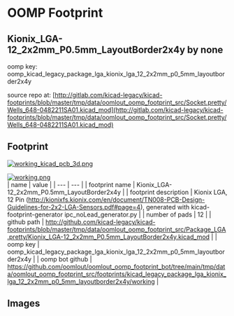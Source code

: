 # OOMP Footprint  
## Kionix_LGA-12_2x2mm_P0.5mm_LayoutBorder2x4y  by none  
  
oomp key: oomp_kicad_legacy_package_lga_kionix_lga_12_2x2mm_p0_5mm_layoutborder2x4y  
  
source repo at: [http://gitlab.com/kicad-legacy/kicad-footprints/blob/master/tmp/data/oomlout_oomp_footprint_src/Socket.pretty/Wells_648-0482211SA01.kicad_mod](http://gitlab.com/kicad-legacy/kicad-footprints/blob/master/tmp/data/oomlout_oomp_footprint_src/Socket.pretty/Wells_648-0482211SA01.kicad_mod)  
## Footprint  
  
[![working_kicad_pcb_3d.png](working_kicad_pcb_3d_600.png)](working_kicad_pcb_3d.png)  
  
[![working.png](working_600.png)](working.png)  
| name | value | 
| --- | --- | 
| footprint name | Kionix_LGA-12_2x2mm_P0.5mm_LayoutBorder2x4y | 
| footprint description | Kionix  LGA, 12 Pin (http://kionixfs.kionix.com/en/document/TN008-PCB-Design-Guidelines-for-2x2-LGA-Sensors.pdf#page=4), generated with kicad-footprint-generator ipc_noLead_generator.py | 
| number of pads | 12 | 
| github path | http://github.com/kicad-legacy/kicad-footprints/blob/master/tmp/data/oomlout_oomp_footprint_src/Package_LGA.pretty/Kionix_LGA-12_2x2mm_P0.5mm_LayoutBorder2x4y.kicad_mod | 
| oomp key | oomp_kicad_legacy_package_lga_kionix_lga_12_2x2mm_p0_5mm_layoutborder2x4y | 
| oomp bot github | https://github.com/oomlout/oomlout_oomp_footprint_bot/tree/main/tmp/data/oomlout_oomp_footprint_src/footprints/kicad_legacy_package_lga_kionix_lga_12_2x2mm_p0_5mm_layoutborder2x4y/working | 
## Images  
